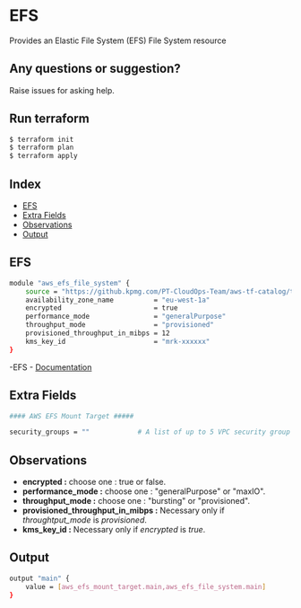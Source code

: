 # EFS

Provides an Elastic File System (EFS) File System resource

## Any questions or suggestion?

Raise issues for asking help.

## Run terraform

```bash
$ terraform init
$ terraform plan
$ terraform apply

```
## Index

- [EFS](#efs)
- [Extra Fields](#extra_fields)
- [Observations](#observations)
- [Output](#output)

## EFS<a name="efs"></a>

```bash
module "aws_efs_file_system" {
    source = "https://github.kpmg.com/PT-CloudOps-Team/aws-tf-catalog/tree/main/terraform-aws-efs"
    availability_zone_name          = "eu-west-1a"
    encrypted                       = true
    performance_mode                = "generalPurpose"
    throughput_mode                 = "provisioned"
    provisioned_throughput_in_mibps = 12
    kms_key_id                      = "mrk-xxxxxx"
}
```
-EFS - [Documentation](https://aws.amazon.com/efs/)<br>


## Extra Fields <a name="extra_fields"></a>
``` bash
#### AWS EFS Mount Target #####

security_groups = ""            # A list of up to 5 VPC security group IDs (that must be for the same VPC as subnet specified)

```

## Observations <a name="observations"></a>

- **encrypted :**  choose one : true or false.
- **performance_mode :**  choose one : "generalPurpose" or "maxIO".
- **throughput_mode :** choose one : "bursting" or "provisioned".
- **provisioned_throughput_in_mibps :** Necessary only if *throughtput_mode* is *provisioned*.
- **kms_key_id :** Necessary only if *encrypted* is *true*.

## Output<a name="output"></a>

```bash
output "main" {
    value = [aws_efs_mount_target.main,aws_efs_file_system.main]
}
```